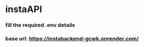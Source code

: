 # instaAPI
### fill the required .env details
### base url: https://instabackend-gcwk.onrender.com/
